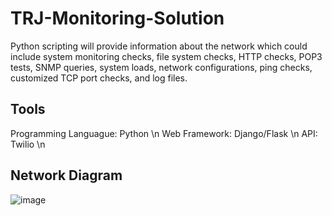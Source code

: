 # TRJ-Monitoring-Solution
Python scripting will provide information about the network which could include system monitoring checks, file system checks, HTTP checks, POP3 tests, SNMP queries, system loads, network configurations, ping checks, customized TCP port checks, and log files. 

## Tools
Programming Languague: Python \n
Web Framework: Django/Flask \n
API: Twilio \n

## Network Diagram
![image](https://user-images.githubusercontent.com/53331354/154495296-c6ec9ad3-3f04-43dc-a8d0-8d5791db3eda.png)
